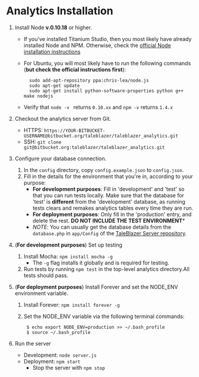 # Analytics Installation

1. Install Node **v.0.10.18** or higher.
    - If you've installed Titanium Studio, then you most likely have already installed Node and NPM. Otherwise, check the [official Node installation instructions](https://github.com/joyent/node/wiki/Installing-Node.js-via-package-manager)
    - For Ubuntu, you will most likely have to run the following commands (**but check the official instructions first**):
    
            sudo add-apt-repository ppa:chris-lea/node.js
            sudo apt-get update
            sudo apt-get install python-software-properties python g++ make nodejs

    - Verify that `node -v ` returns `0.10.xx` and `npm -v` returns `1.4.x`

2. Checkout the analytics server from Git.
    - HTTPS: `https://YOUR-BITBUCKET-USERNAME@bitbucket.org/taleblazer/taleblazer_analytics.git`
    - SSH: `git clone git@bitbucket.org:taleblazer/taleblazer_analytics.git`

3. Configure your database connection.
    1. In the `config` directory, copy `config.example.json` to `config.json`.
    2. Fill in the details for the environment that you're in, according to your purpose:
        - **For development purposes**: Fill in 'development' and 'test' so that you can run tests locally. Make sure that the database for 'test' is **different** from the 'development' database, as running tests clears and remakes analytics tables every time they are run.
        - **For deployment purposes**: Only fill in the 'production' entry, and delete the rest. **DO NOT INCLUDE THE TEST ENVIRONMENT***
        - *NOTE*: You can usually get the database details from the `database.php` in `app/Config` of the [TaleBlazer Server repository]( https://bitbucket.org/taleblazer/taleblazer_server).

4. (**For development purposes**) Set up testing
    1. Install Mocha: `npm install mocha -g` 
        - The `-g` flag installs it globally and is required for testing.
    2. Run tests by running `npm test` in the top-level analytics directory.All tests should pass.

5. (**For deployment purposes**) Install Forever and set the NODE_ENV environment variable.
    1. Install Forever: `npm install forever -g`
    2. Set the NODE_ENV variable via the following terminal commands:
    
            $ echo export NODE_ENV=production >> ~/.bash_profile
            $ source ~/.bash_profile

6. Run the server
    - Development: `node server.js`
    - Deployment: `npm start` 
        + Stop the server with `npm stop`

        